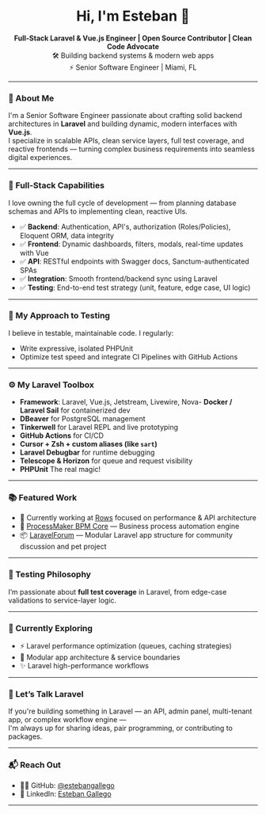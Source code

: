 <h1 align="center">Hi, I'm Esteban 👋</h1>
<p align="center">
    <strong>Full-Stack Laravel & Vue.js Engineer | Open Source Contributor | Clean Code Advocate</strong><br>
    🛠️ Building backend systems & modern web apps<br>
    ⚡️ Senior Software Engineer | Miami, FL
</p>

---

### 🧱 About Me

I'm a Senior Software Engineer passionate about crafting solid backend architectures in **Laravel** and building dynamic, modern interfaces with **Vue.js**.  
I specialize in scalable APIs, clean service layers, full test coverage, and reactive frontends — turning complex business requirements into seamless digital experiences.

---

### 🧩 Full-Stack Capabilities

I love owning the full cycle of development — from planning database schemas and APIs to implementing clean, reactive UIs.

- ✅ **Backend**: Authentication, API's, authorization (Roles/Policies), Eloquent ORM, data integrity
- ✅ **Frontend**: Dynamic dashboards, filters, modals, real-time updates with Vue
- ✅ **API**: RESTful endpoints with Swagger docs, Sanctum-authenticated SPAs
- ✅ **Integration**: Smooth frontend/backend sync using Laravel
- ✅ **Testing**: End-to-end test strategy (unit, feature, edge case, UI logic)

---
### 🧪 My Approach to Testing

I believe in testable, maintainable code. I regularly:
- Write expressive, isolated PHPUnit
- Optimize test speed and integrate CI Pipelines with GitHub Actions

---

### ⚙️ My Laravel Toolbox

- **Framework**: Laravel, Vue.js, Jetstream, Livewire, Nova- **Docker / Laravel Sail** for containerized dev
- **DBeaver** for PostgreSQL management
- **Tinkerwell** for Laravel REPL and live prototyping
- **GitHub Actions** for CI/CD
- **Cursor + Zsh + custom aliases (like `sart`)**
- **Laravel Debugbar** for runtime debugging
- **Telescope & Horizon** for queue and request visibility
- **PHPUnit** The real magic!

---

### 📚 Featured Work
- 🚀 Currently working at [Rows](https://www.rowsone.com) focused on performance & API architecture
- 🔗 [ProcessMaker BPM Core](https://github.com/ProcessMaker/processmaker) — Business process automation engine  
- 📦 [LaravelForum](https://github.com/estebangallego/LaravelForum) — Modular Laravel app structure for community discussion and pet project

---

### 🧪 Testing Philosophy

I’m passionate about **full test coverage** in Laravel, from edge-case validations to service-layer logic.  

---

### 🧠 Currently Exploring

- ⚡️ Laravel performance optimization (queues, caching strategies)<br>
- 🧩 Modular app architecture & service boundaries<br>
- ✨ Laravel high-performance workflows

---

### 💬 Let’s Talk Laravel

If you're building something in Laravel — an API, admin panel, multi-tenant app, or complex workflow engine —  
I'm always up for sharing ideas, pair programming, or contributing to packages.

---

### 📬 Reach Out

- 🧑‍💻 GitHub: [@estebangallego](https://github.com/estebangallego)
- 💼 LinkedIn: [Esteban Gallego](https://linkedin.com/in/estebangallegoweb)

---
